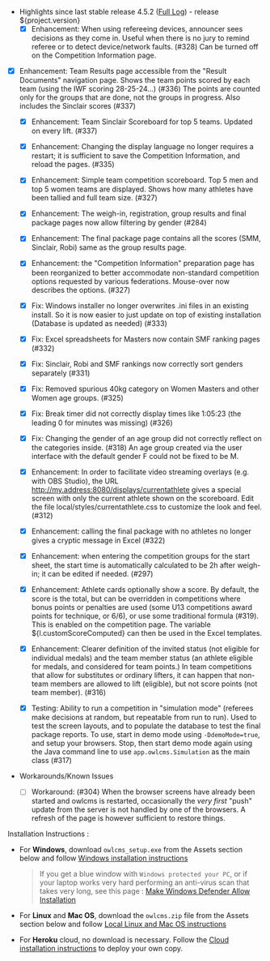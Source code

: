 * Highlights since last stable release 4.5.2  ([Full Log](https://github.com/jflamy/owlcms4/issues?utf8=%E2%9C%93&q=is%3Aclosed+is%3Aissue+project%3Ajflamy%2Fowlcms4%2F1+)) - release ${project.version} 
   * [x] Enhancement: When using refereeing devices, announcer sees decisions as they come in. Useful when there is no jury to remind referee or to detect device/network faults. (#328)  Can be turned off on the Competition Information page.
  
- [x] Enhancement: Team Results page accessible from the "Result Documents" navigation page.  Shows the team points scored by each team (using the IWF scoring 28-25-24...) (#336)  The points are counted only for the groups that are done, not the groups in progress.  Also includes the Sinclair scores (#337)
   - [x] Enhancement: Team Sinclair Scoreboard for top 5 teams.  Updated on every lift. (#337)
   - [x] Enhancement:  Changing the display language no longer requires a restart; it is sufficient to save the Competition Information, and reload the pages. (#335)
   - [x] Enhancement: Simple team competition scoreboard.  Top 5 men and top 5 women teams are displayed. Shows how many athletes have been tallied and full team size. (#327)
   - [x] Enhancement: The weigh-in, registration, group results and final package pages now allow filtering by gender (#284)
   - [x] Enhancement: The final package page contains all the scores (SMM, Sinclair, Robi) same as the group results page.
   - [x] Enhancement: the "Competition Information" preparation page has been reorganized to better accommodate non-standard competition options requested by various federations. Mouse-over now describes the options. (#327)
   - [x] Fix: Windows installer no longer overwrites .ini files in an existing install. So it is now easier to just update on top of existing installation (Database is updated as needed) (#333)
   - [x] Fix: Excel spreadsheets for Masters now contain SMF ranking pages (#332)
   - [x] Fix: Sinclair, Robi and SMF rankings now  correctly sort genders separately (#331)
   - [x] Fix: Removed spurious 40kg category on Women Masters and other Women age groups. (#325)
   - [x] Fix: Break timer did not correctly display times like 1:05:23 (the leading 0 for minutes was missing) (#326)
   
   - [x] Fix: Changing the gender of an age group did not correctly reflect on the categories inside. (#318) An age group created via the user interface with the default gender F could not be fixed to be M.
   - [x] Enhancement: In order to facilitate video streaming overlays (e.g. with OBS Studio), the URL http://my.address:8080/displays/currentathlete gives a special screen with only the current athlete shown on the scoreboard.  Edit the file local/styles/currentathlete.css to customize the look and feel. (#312)
   - [x] Enhancement: calling the final package with no athletes no longer gives a cryptic message in Excel (#322)
   
   - [x] Enhancement: when entering the competition groups for the start sheet, the start time is automatically calculated to be 2h after weigh-in; it can be edited if needed. (#297)
   - [x] Enhancement: Athlete cards optionally show a score. By default, the score is the total, but can be overridden in competitions where bonus points or penalties are used (some U13 competitions award points for technique, or 6/6), or use some traditional formula (#319).  This is enabled on the competition page.  The variable ${l.customScoreComputed} can then be used in the Excel templates.
   - [x] Enhancement: Clearer definition of the invited status (not eligible for individual medals) and the team member status (an athlete eligible for medals, and considered for team points.)  In team competitions that allow for substitutes or ordinary lifters, it can happen that non-team members are allowed to lift (eligible), but not score points (not team member). (#316)
   - [x] Testing: Ability to run a competition in "simulation mode" (referees make decisions at random, but repeatable from run to run).  Used to test the screen layouts, and to populate the database to test the final package reports. To use, start in demo mode using `-DdemoMode=true`, and setup your browsers.  Stop, then start demo mode again using the Java command line to use `app.owlcms.Simulation` as the main class (#317)
   
* Workarounds/Known Issues
  
  - [ ] Workaround: (#304) When the browser screens have already been started and owlcms is restarted, occasionally the *very first* "push" update from the server is not handled by one of the browsers.  A refresh of the page is however sufficient to restore things.

Installation Instructions :
  - For **Windows**, download `owlcms_setup.exe` from the Assets section below and follow [Windows installation instructions](https://jflamy.github.io/owlcms4/#/LocalWindowsSetup.md) 
    
    > If you get a blue window with `Windows protected your PC`, or if your laptop works very hard performing an anti-virus scan that takes very long, see this page : [Make Windows Defender Allow Installation](https://jflamy.github.io/owlcms4/#/DefenderOff)
  - For **Linux** and **Mac OS**, download the `owlcms.zip` file from the Assets section below and follow [Local Linux and Mac OS instructions](https://jflamy.github.io/owlcms4/#/LocalLinuxMacSetup.md) 
  - For **Heroku** cloud, no download is necessary. Follow the [Cloud installation instructions](https://jflamy.github.io/owlcms4/#/Heroku.md) to deploy your own copy.
